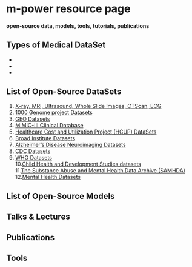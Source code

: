 # m-power resource page

#### open-source data, models, tools, tutorials, publications

## Types of Medical DataSet
- 							       		
- 	 			        		
- 

## List of Open-Source DataSets
1. [X-ray, MRI, Ultrasound, Whole Slide Images, CTScan, ECG](https://www.centaurlabs.com/open-source-datasets-for-medical-ai)
2. [1000 Genome project Datasets](https://www.internationalgenome.org/)
3. [GEO Datasets](https://www.ncbi.nlm.nih.gov/gds)
4. [MIMIC-III Clinical Database](https://physionet.org/content/mimiciii/1.4/)
5. [Healthcare Cost and Utilization Project (HCUP) DataSets](https://www.ahrq.gov/data/hcup/index.html)
6. [Broad Institute Datasets](https://www.broadinstitute.org/datasets)
7. [Alzheimer’s Disease Neuroimaging Datasets](https://adni.loni.usc.edu/)
8. [CDC Datasets](https://wonder.cdc.gov/Welcome.html)
9. [WHO Datasets](https://apps.who.int/gho/data/node.resources)<br>
10.[Child Health and Development Studies datasets](https://www.chdstudies.org/research/information_for_researchers.php) <br>
11.[The Substance Abuse and Mental Health Data Archive (SAMHDA)](https://www.samhsa.gov/data/data-we-collect) <br>
12.[Mental Health Datasets](https://www.kaggle.com/datasets?tags=4171-Mental+Health) <br>  
      



## List of Open-Source Models






## Talks & Lectures


## Publications
## Tools
